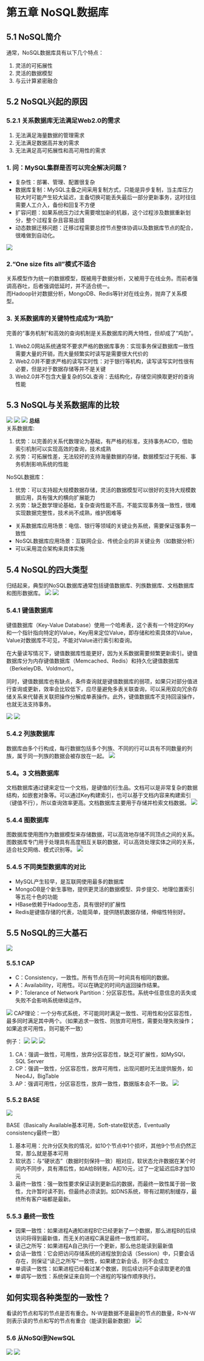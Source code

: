 # 第五章 NoSQL数据库
## 5.1 NoSQL简介
通常，NoSQL数据库具有以下几个特点：
1. 灵活的可拓展性
2. 灵活的数据模型
3. 与云计算紧密融合

## 5.2 NoSQL兴起的原因
### 5.2.1 关系数据库无法满足Web2.0的需求
1. 无法满足海量数据的管理需求
2. 无法满足数据高并发的需求
3. 无法满足高可拓展性和高可用性的需求

### 1. **问：MySQL集群是否可以完全解决问题？**
- 复杂性：部署、管理、配置很复杂
- 数据库复制：MySQL主备之间采用复制方式，只能是异步复制，当主库压力较大时可能产生较大延迟，主备切换可能丢失最后一部分更新事务，这时往往需要人工介入，备份和回复不方便
- 扩容问题：如果系统压力过大需要增加新的机器，这个过程涉及数据重新划分，整个过程复杂且容易出错
- 动态数据迁移问题：迁移过程需要总控节点整体协调以及数据库节点的配合，很难做到自动化。

![](https://i.postimg.cc/CL4hzs8m/5-2.png)

### 2.“One size fits all”模式不适合
关系模型作为统一的数据模型，既被用于数据分析，又被用于在线业务。而前者强调高吞吐，后者强调低延时，并不适合统一。  
而Hadoop针对数据分析，MongoDB、Redis等针对在线业务，抛弃了关系模型。

### 3. 关系数据库的关键特性成成为“鸡肋”
完善的“事务机制”和高效的查询机制是关系数据库的两大特性，但却成了“鸡肋”。
1. Web2.0网站系统通常不要求严格的数据库事务：实现事务保证数据库一致性需要大量的开销，而大量频繁实时读写是需要很大代价的
2. Web2.0并不要求严格的读写实时性：对于银行等机构，读写读写实时性很有必要，但是对于数据存储等并不是关键
3. Web2.0并不包含大量复杂的SQL查询：去结构化，存储空间换取更好的查询性能

## 5.3 NoSQL与关系数据库的比较
![](https://i.postimg.cc/dtJvPZfd/5-1-1.png)
![](https://i.postimg.cc/02Zv82g4/5-1-2.png)
![](https://i.postimg.cc/ZY8ZMxw4/5-1-3.png)
**总结**  
关系数据库:
1. 优势：以完善的关系代数理论为基础，有严格的标准，支持事务ACID，借助索引机制可以实现高效的查询，技术成熟
2. 劣势：可拓展性差，无法较好的支持海量数据的存储，数据模型过于死板、事务机制影响系统的性能

NoSQL数据库：
1. 优势：可以支持超大规模数据存储，灵活的数据模型可以很好的支持大规模数据应用，具有强大的横向扩展能力
2. 劣势：缺乏数学理论基础，复杂查询性能不高，不能实现事务强一致性，很难实现数据完整性，技术尚不成熟，维护困难等

- 关系数据库应用场景：电信、银行等领域的关键业务系统，需要保证强事务一致性
- NoSQL数据库应用场景：互联网企业、传统企业的非关键业务（如数据分析）
- 可以采用混合架构来具体实施

## 5.4 NoSQL的四大类型
归结起来，典型的NoSQL数据库通常包括键值数据库、列族数据库、文档数据库和图形数据库。
![](https://i.postimg.cc/NjwJFZTr/5-1-1.png)
![](https://i.postimg.cc/KYG0rL0G/5-1-2.png)
### 5.4.1 键值数据库
键值数据库（Key-Value Database）使用一个哈希表，这个表有一个特定的Key和一个指针指向特定的Value，Key用来定位Value，即存储和检索具体的Value，Value对数据库不可见，不能对Value进行索引和查询。

在大量读写情况下，键值数据库性能更好，因为关系数据需要频繁更新索引。键值数据库分为内存键值数据库（Memcached、Redis）和持久化键值数据库（BerkeleyDB、Voldmort）。

同时，键值数据库也有缺点，条件查询就是键值数据库的弱项，如果只对部分值进行查询或更新，效率会比较低下，应尽量避免多表关联查询，可以采用双向冗余存储关系来代替表关联把操作分解成单表操作。此外，键值数据库不支持回滚操作，也就无法支持事务。

![](https://i.postimg.cc/BnB0nT84/5-2.png)
![](https://i.postimg.cc/bv6fQqH5/5-4-1.png)

### 5.4.2 列族数据库
数据库由多个行构成，每行数据包括多个列族、不同的行可以具有不同数量的列族，属于同一列族的数据会被存放在一起。
![](https://i.postimg.cc/FRrrbPLP/5-3.png)

### 5.4。3 文档数据库
文档数据库通过键来定位一个文档，是键值的衍生品。文档可以是非常复杂的数据结构，如嵌套对象等。可以通过Key构建索引，也可以基于文档内容来构建索引（键值不行），所以查询效率更高。文档数据库主要用于存储并检索文档数据。
![](https://i.postimg.cc/1X4y2fMw/5-4.png)

### 5.4.4 图数据库
图数据库使用图作为数据模型来存储数据，可以高效地存储不同顶点之间的关系。图数据库专门用于处理具有高度相互关联的数据，可以高效处理实体之间的关系，适合社交网络、模式识别等。
![](https://i.postimg.cc/gkXYKLxP/5-5.png)

### 5.4.5 不同类型数据库的对比
- MySQL产生较早，是互联网使用最多的数据库
- MongoDB是个新生事物，提供更灵活的数据模型、异步提交、地理位置索引等五花十色的功能
- HBase依赖于Hadoop生态，具有很好的扩展性
- Redis是键值存储的代表，功能简单，提供随机数据存储，伸缩性特别好。

## 5.5 NoSQL的三大基石
![](https://i.postimg.cc/mDg41tvJ/image.png)
### 5.5.1 CAP
- C：Consistency，一致性。所有节点在同一时间具有相同的数据。
- A：Availability，可用性。可以在确定的时间内返回操作结果。
- P：Tolerance of Network Partition：分区容忍性。系统中任意信息的丢失或失败不会影响系统继续运作。

![](https://i.postimg.cc/T2Sxh2CN/CAP.png)
CAP理论：一个分布式系统，不可能同时满足一致性、可用性和分区容忍性，最多同时满足其中两个。（如果追求一致性、则放弃可用性，需要处理失败操作；如果追求可用性，则可能不一致）

例子：
![](https://i.postimg.cc/nhKfd4ZN/5-3-1.png)
![](https://i.postimg.cc/xd0DBX18/5-3-2.png)
![](https://i.postimg.cc/mr8f4TPw/5-3-3.png)

1. CA：强调一致性，可用性，放弃分区容忍性，缺乏可扩展性，如MySQl，SQL Server
2. CP：强调一致性，分区容忍性，放弃可用性，出现问题时无法提供服务，如Neo4J，BigTable
3. AP：强调可用性，分区容忍性，放弃一致性，数据版本会不一致。
![](https://i.postimg.cc/0NWkfY0P/5-5.png)

### 5.5.2 BASE
![](https://i.postimg.cc/YqKpbqYG/5-5-2.png)

BASE（Basically Available基本可用，Soft-state软状态，Eventually consistency最终一致）

1. 基本可用：允许分区失败的情况，如10个节点中1个损坏，其他9个节点仍然正常，那么就是基本可用
2. 软状态：与“硬状态”（数据时刻保持一致）相对应，软状态允许数据在某个时间内不同步，具有滞后性，如A给B转账，A扣10元，过了一定延迟后B才加10元
3. 最终一致性：强一致性要求保证读到更新后的数据，而最终一致性属于弱一致性，允许暂时读不到，但最终必须读到。如DNS系统，带有过期机制缓存，最终所有客户端都是最新。

### 5.5.3 最终一致性
- 因果一致性：如果进程A通知进程B它已经更新了一个数据，那么进程B的后续访问将得到最新值，而无关的进程C满足最终一致性即可。
- 读己之所写：如果进程A自己执行一个更新，那么他总能读到最新值
- 会话一致性：它会把访问存储系统的进程放到会话（Session）中，只要会话存在，则保证“读己之所写”一致性，如果建立新会话，则不会成立
- 单调读一致性：如果进程已经看过某个数据，则后续访问不会读取更老的值
- 单调写一致性：系统保证来自同一个进程的写操作顺序执行。

## 如何实现各种类型的一致性？
看读的节点和写的节点是否有重合。N-W是数据不是最新的节点的数量，R>N-W则表示读的节点和写的节点有重合（能读到最新数据）
![](https://i.postimg.cc/7ZXGFTnQ/5.png)

### 5.6 从NoSQl到NewSQL
![](https://i.postimg.cc/zX2Y4zRF/5-6.png)
![](https://i.postimg.cc/sX4tmsrS/5-7.png)
